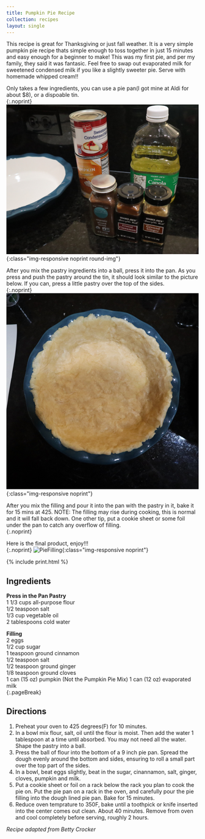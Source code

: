 ```yaml
---
title: Pumpkin Pie Recipe
collection: recipes
layout: single
---
```


This recipe is great for Thanksgiving or just fall weather. It is a very simple pumpkin pie recipe thats simple enough to toss together in just 15 minutes and easy enough for a beginner to make! This was my first pie, and per my family, they said it was fantasic. Feel free to swap out evaporated milk for sweetened condensed milk if you like a slightly sweeter pie. Serve with homemade whipped cream!!  

Only takes a few ingredients, you can use a pie pan(I got mine at Aldi for about $8), or a dispoable tin.  
{:.noprint}
![PieIngredients](/assets/img/PumpkinPieIngredients.JPG){:class="img-responsive noprint round-img"}

After you mix the pastry ingredients into a ball, press it into the pan.  As you press and push the pastry around the tin, it should look similar to the picture below.  If you can, press a little pastry over the top of the sides.  
{:.noprint}
![PiePastry](/assets/img/PatPastry.JPG){:class="img-responsive noprint"}

After you mix the filling and pour it into the pan with the pastry in it, bake it for 15 mins at 425. NOTE: The filling may rise during cooking, this is normal and it will fall back down.  One other tip, put a cookie sheet or some foil under the pan to catch any overflow of filling.  
{:.noprint}

Here is the final product, enjoy!!!  
{:.noprint}
![PieFilling](/assets/img/PieCompleted.JPG){:class="img-responsive noprint"}

{% include print.html %}

## Ingredients
**Press in the Pan Pastry**  
1 1/3 cups all-purpose flour  
1/2 teaspoon salt  
1/3 cup vegetable oil  
2 tablespoons cold water  

**Filling**  
2 eggs  
1/2 cup sugar  
1 teaspoon ground cinnamon  
1/2 teaspoon salt  
1/2 teaspoon ground ginger  
1/8 teaspoon ground cloves  
1 can (15 oz) pumpkin (Not the Pumpkin Pie Mix) 
1 can (12 oz) evaporated milk  
{:.pageBreak}
## Directions

1. Preheat your oven to 425 degrees(F) for 10 minutes.
2. In a bowl mix flour, salt, oil until the flour is moist.  Then add the water 1 tablespoon at a time until absorbed.  You may not need all the water.  Shape the pastry into a ball.
3. Press the ball of flour into the bottom of a 9 inch pie pan.  Spread the dough evenly around the bottom and sides, ensuring to roll a small part over the top part of the sides.
4. In a bowl, beat eggs slightly, beat in the sugar, cinannamon, salt, ginger, cloves, pumpkin and milk.
5. Put a cookie sheet or foil on a rack below the rack you plan to cook the pie on.  Put the pie pan on a rack in the oven, and carefully pour the pie filling into the dough lined pie pan.  Bake for 15 minutes.
6. Reduce oven temprature to 350F, bake until a toothpick or knife inserted into the center comes out clean. About 40 minutes.  Remove from oven and cool completely before serving, roughly 2 hours.

*Recipe adapted from Betty Crocker*  